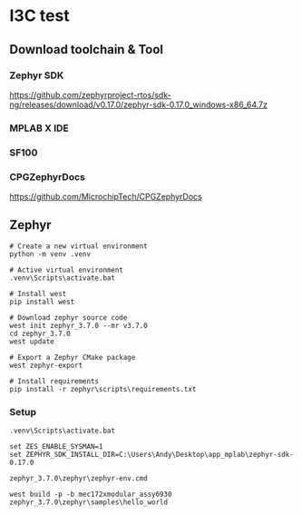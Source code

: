 # I3C test


## Download toolchain & Tool
### Zephyr SDK
https://github.com/zephyrproject-rtos/sdk-ng/releases/download/v0.17.0/zephyr-sdk-0.17.0_windows-x86_64.7z


### MPLAB X IDE


### SF100


### CPGZephyrDocs
https://github.com/MicrochipTech/CPGZephyrDocs


## Zephyr

```
# Create a new virtual environment
python -m venv .venv

# Active virtual environment
.venv\Scripts\activate.bat

# Install west
pip install west

# Download zephyr source code
west init zephyr_3.7.0 --mr v3.7.0
cd zephyr_3.7.0
west update

# Export a Zephyr CMake package
west zephyr-export

# Install requirements
pip install -r zephyr\scripts\requirements.txt

``` 

### Setup
```
.venv\Scripts\activate.bat

set ZES_ENABLE_SYSMAN=1
set ZEPHYR_SDK_INSTALL_DIR=C:\Users\Andy\Desktop\app_mplab\zephyr-sdk-0.17.0

zephyr_3.7.0\zephyr\zephyr-env.cmd

west build -p -b mec172xmodular_assy6930 zephyr_3.7.0\zephyr\samples\hello_world
```
